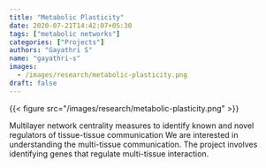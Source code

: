 ```yaml
---
title: "Metabolic Plasticity"
date: 2020-07-21T14:42:07+05:30
tags: ["metabolic networks"]
categories: ["Projects"]
authors: "Gayathri S"
name: "gayathri-s"
images:
  - /images/research/metabolic-plasticity.png
draft: false
---
```


{{< figure src="/images/research/metabolic-plasticity.png" >}}


Multilayer network centrality measures to identify known and novel regulators of tissue-tissue communication
We are interested in understanding the multi-tissue communication. The project involves identifying genes that regulate multi-tissue interaction.